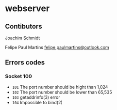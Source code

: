 webserver
===========================

## Contibutors

Joachim Schmidt

Felipe Paul Martins <felipe.paulmartins@outlook.com>

## Errors codes

### Socket 100

- `101` The port number should be hight than 1,024
- `102` The port number should be lower than 65,535
- `103` getaddrinfo(3) error
- `104` Impossible to bind(2)